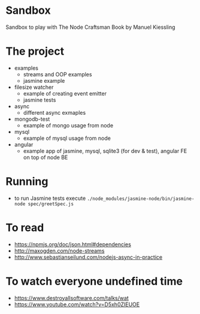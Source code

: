 # Sandbox

Sandbox to play with The Node Craftsman Book by Manuel Kiessling

# The project
* examples
  * streams and OOP examples
  * jasmine example
* filesize watcher
  * example of creating event emitter
  * jasmine tests
* async
  * different async exmaples
* mongodb-test
  * example of mongo usage from node
* mysql
  * example of mysql usage from node
* angular
  * example app of jasmine, mysql, sqlite3 (for dev & test), angular FE on top of node BE

# Running
* to run Jasmine tests execute `./node_modules/jasmine-node/bin/jasmine-node spec/greetSpec.js`


# To read
* https://npmjs.org/doc/json.html#dependencies
* http://maxogden.com/node-streams
* http://www.sebastianseilund.com/nodejs-async-in-practice

# To watch everyone undefined time
* https://www.destroyallsoftware.com/talks/wat
* https://www.youtube.com/watch?v=D5xh0ZIEUOE